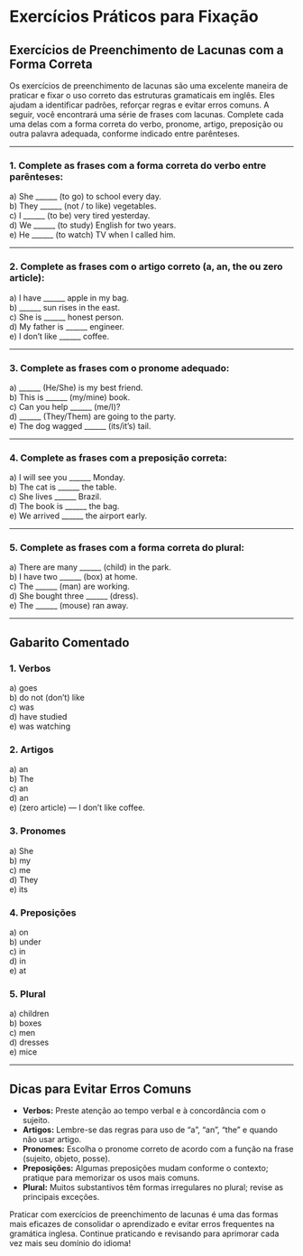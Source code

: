 
# Exercícios Práticos para Fixação  
## Exercícios de Preenchimento de Lacunas com a Forma Correta

Os exercícios de preenchimento de lacunas são uma excelente maneira de praticar e fixar o uso correto das estruturas gramaticais em inglês. Eles ajudam a identificar padrões, reforçar regras e evitar erros comuns. A seguir, você encontrará uma série de frases com lacunas. Complete cada uma delas com a forma correta do verbo, pronome, artigo, preposição ou outra palavra adequada, conforme indicado entre parênteses.

---

### 1. Complete as frases com a forma correta do verbo entre parênteses:

a) She ______ (to go) to school every day.  
b) They ______ (not / to like) vegetables.  
c) I ______ (to be) very tired yesterday.  
d) We ______ (to study) English for two years.  
e) He ______ (to watch) TV when I called him.

---

### 2. Complete as frases com o artigo correto (a, an, the ou zero article):

a) I have ______ apple in my bag.  
b) ______ sun rises in the east.  
c) She is ______ honest person.  
d) My father is ______ engineer.  
e) I don’t like ______ coffee.

---

### 3. Complete as frases com o pronome adequado:

a) ______ (He/She) is my best friend.  
b) This is ______ (my/mine) book.  
c) Can you help ______ (me/I)?  
d) ______ (They/Them) are going to the party.  
e) The dog wagged ______ (its/it’s) tail.

---

### 4. Complete as frases com a preposição correta:

a) I will see you ______ Monday.  
b) The cat is ______ the table.  
c) She lives ______ Brazil.  
d) The book is ______ the bag.  
e) We arrived ______ the airport early.

---

### 5. Complete as frases com a forma correta do plural:

a) There are many ______ (child) in the park.  
b) I have two ______ (box) at home.  
c) The ______ (man) are working.  
d) She bought three ______ (dress).  
e) The ______ (mouse) ran away.

---

## Gabarito Comentado

### 1. Verbos
a) goes  
b) do not (don’t) like  
c) was  
d) have studied  
e) was watching

### 2. Artigos
a) an  
b) The  
c) an  
d) an  
e) (zero article) — I don’t like coffee.

### 3. Pronomes
a) She  
b) my  
c) me  
d) They  
e) its

### 4. Preposições
a) on  
b) under  
c) in  
d) in  
e) at

### 5. Plural
a) children  
b) boxes  
c) men  
d) dresses  
e) mice

---

## Dicas para Evitar Erros Comuns

- **Verbos:** Preste atenção ao tempo verbal e à concordância com o sujeito.
- **Artigos:** Lembre-se das regras para uso de “a”, “an”, “the” e quando não usar artigo.
- **Pronomes:** Escolha o pronome correto de acordo com a função na frase (sujeito, objeto, posse).
- **Preposições:** Algumas preposições mudam conforme o contexto; pratique para memorizar os usos mais comuns.
- **Plural:** Muitos substantivos têm formas irregulares no plural; revise as principais exceções.

Praticar com exercícios de preenchimento de lacunas é uma das formas mais eficazes de consolidar o aprendizado e evitar erros frequentes na gramática inglesa. Continue praticando e revisando para aprimorar cada vez mais seu domínio do idioma!
```
